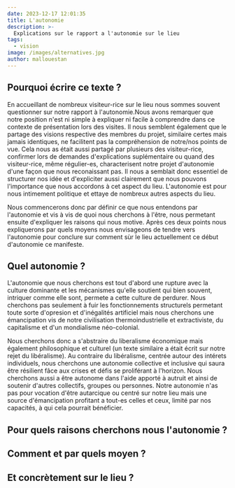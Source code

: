 ```yaml
---
date: 2023-12-17 12:01:35
title: L'autonomie
description: >-
  Explications sur le rapport a l'autonomie sur le lieu
tags:
  - vision
image: /images/alternatives.jpg
author: mallouestan
---
```

## Pourquoi écrire ce texte ?

En accueillant de nombreux visiteur-rice sur le lieu nous sommes souvent questionner sur notre rapport à l'autonomie.Nous avons remarquer que notre position n'est ni simple à expliquer ni facile à comprendre dans ce contexte de présentation lors des visites. Il nous semblent également que le partage des visions respective des membres du projet, similaire certes mais jamais identiques, ne facilitent pas la compréhension de notre/nos points de vue. Cela nous as était aussi partagé par plusieurs des visiteur-rice, confirmer lors de demandes d'explications suplémentaire ou quand des visiteur-rice, même régulier-es, characterisent notre projet d'autonomie d'une façon que nous reconaissant pas. Il nous a semblait donc essentiel de structurer nos idée et d'expliciter aussi clairement que nous pouvons l'importance que nous accordons à cet aspect du lieu. L'autonomie est pour nous intimement politique et ettaye de nombreux autres aspects du lieu. 

Nous commencerons donc par définir ce que nous entendons par l'autonomie et vis à vis de quoi nous cherchons à l'être, nous permetant ensuite d'expliquer les raisons qui nous motive. Après ces deux points nous expliquerons par quels moyens nous envisageons de tendre vers l'autonomie pour conclure sur comment sùr le lieu actuellement ce début d'autonomie ce manifeste. 

## Quel autonomie ?

L'autonomie que nous cherchons est tout d'abord une rupture avec la culture dominante et les mécanismes qu'elle soutient qui bien souvent, intriquer comme elle sont, permete a cette culture de perdurer. Nous cherchons pas seulement à fuir les fonctionnements structurels permetant toute sorte d'opresion et d'inégalités artificiel mais nous cherchons une émancipation vis de notre civilisation thermoindustrielle et extractiviste, du capitalisme et d'un mondialisme néo-colonial.
 
Nous cherchons donc a s'abstraire du liberalisme économique mais également philosophique et culturel (un texte similaire a était écrit sur notre rejet du libéralisme). Au contraire du libéralisme, centrée autour des intérets individuels, nous cherchons une autonomie collective et inclusive qui saura être résilient fâce aux crises et défis se proliférant à l'horizon. Nous cherchons aussi a être autonome dans l'aide apporté à autruit et ainsi de soutenir d'autres collectifs, groupes ou personnes. Notre autonomie n'as pas pour vocation d'être autarcique ou centré sur notre lieu mais une source d'émancipation profitant a tout-es celles et ceux, limité par nos capacités, à qui cela pourrait bénéficier.

## Pour quels raisons cherchons nous l'autonomie ?

## Comment et par quels moyen ?

## Et concrètement sur le lieu ?